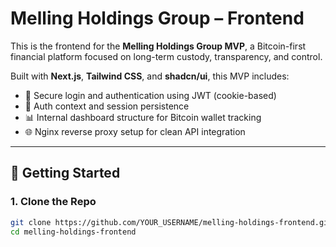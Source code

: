 # Melling Holdings Group – Frontend

This is the frontend for the **Melling Holdings Group MVP**, a Bitcoin-first financial platform focused on long-term custody, transparency, and control.

Built with **Next.js**, **Tailwind CSS**, and **shadcn/ui**, this MVP includes:

- 🔐 Secure login and authentication using JWT (cookie-based)
- 🧠 Auth context and session persistence
- 📊 Internal dashboard structure for Bitcoin wallet tracking
- 🌐 Nginx reverse proxy setup for clean API integration

---

## 🚀 Getting Started

### 1. Clone the Repo

```bash
git clone https://github.com/YOUR_USERNAME/melling-holdings-frontend.git
cd melling-holdings-frontend
